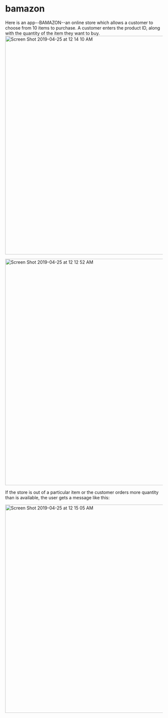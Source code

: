 # bamazon

Here is an app--BAMAZON--an online store which allows a customer to choose from 10 items to purchase.
A customer enters the product ID, along with the quantity of the item they want to buy. 
<img width="699" alt="Screen Shot 2019-04-25 at 12 14 10 AM" src="https://user-images.githubusercontent.com/42423647/56711705-7655d980-66f1-11e9-858a-20caef29401a.png">

<img width="724" alt="Screen Shot 2019-04-25 at 12 12 52 AM" src="https://user-images.githubusercontent.com/42423647/56711699-705ff880-66f1-11e9-95a9-ca12f9ac3320.png">





If the store is out of a particular item or the customer orders more quantity than is available, the user gets a message like this:

<img width="666" alt="Screen Shot 2019-04-25 at 12 15 05 AM" src="https://user-images.githubusercontent.com/42423647/56711504-bf595e00-66f0-11e9-9b1a-310e4759e437.png">

